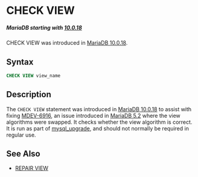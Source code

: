 # CHECK VIEW

##### MariaDB starting with [10.0.18](/kb/en/mariadb-10018-release-notes/)

CHECK VIEW was introduced in [MariaDB 10.0.18](/kb/en/mariadb-10018-release-notes/).

## Syntax

```sql
CHECK VIEW view_name
```

## Description

The `CHECK VIEW` statement was introduced in [MariaDB 10.0.18](/kb/en/mariadb-10018-release-notes/) to assist with fixing [MDEV-6916](https://jira.mariadb.org/browse/MDEV-6916), an issue introduced in [MariaDB 5.2](/kb/en/what-is-mariadb-52/) where the view algorithms were swapped. It checks whether the view algorithm is correct. It is run as part of [mysql_upgrade](/sql-statements-structure/sql-statements/table-statements/mysql_upgrade/), and should not normally be required in regular use.

## See Also

- [REPAIR VIEW](/sql-statements-structure/sql-statements/table-statements/repair-view/)